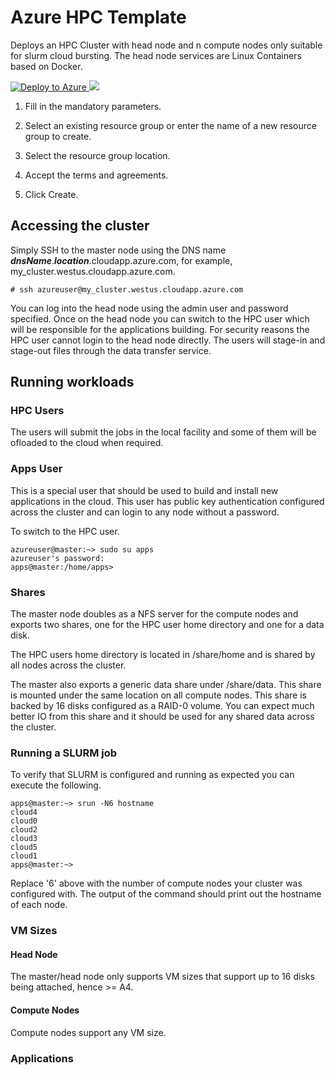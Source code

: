 # Azure HPC Template

Deploys an HPC Cluster with head node and n compute nodes only suitable for slurm cloud bursting. The head node services are Linux Containers based on Docker.

<a href="https://portal.azure.com/#create/Microsoft.Template/uri/https%3A%2F%2Fraw.githubusercontent.com%2Fjordiblasco%2Fazure-hpc-cluster%2Fmaster%2Fazuredeploy.json" target="_blank">
   <img alt="Deploy to Azure" src="http://azuredeploy.net/deploybutton.png"/>
</a>
<a href="http://armviz.io/#/?load=https%3A%2F%2Fraw.githubusercontent.com%2Fjordiblasco%2Fazure-hpc-cluster%2Fmaster%2Fazuredeploy.json" target="_blank">
   <img src="http://armviz.io/visualizebutton.png"/>
</a>

1. Fill in the mandatory parameters.

2. Select an existing resource group or enter the name of a new resource group to create.

3. Select the resource group location.

4. Accept the terms and agreements.

5. Click Create.

## Accessing the cluster

Simply SSH to the master node using the DNS name _**dnsName**_._**location**_.cloudapp.azure.com, for example, my_cluster.westus.cloudapp.azure.com.

```
# ssh azureuser@my_cluster.westus.cloudapp.azure.com
```

You can log into the head node using the admin user and password specified. Once on the head node you can switch to the HPC user which will be responsible for the applications building. For security reasons the HPC user cannot login to the head node directly.
The users will stage-in and stage-out files through the data transfer service.

## Running workloads

### HPC Users

The users will submit the jobs in the local facility and some of them will be ofloaded to the cloud when required.

### Apps User
This is a special user that should be used to build and install new applications in the cloud.  This user has public key authentication configured across the cluster and can login to any node without a password. 

To switch to the HPC user.

```
azureuser@master:~> sudo su apps
azureuser's password:
apps@master:/home/apps>
```

### Shares

The master node doubles as a NFS server for the compute nodes and exports two shares, one for the HPC user home directory and one for a data disk.

The HPC users home directory is located in /share/home and is shared by all nodes across the cluster.

The master also exports a generic data share under /share/data.  This share is mounted under the same location on all compute nodes.  This share is backed by 16 disks configured as a RAID-0 volume.  You can expect much better IO from this share and it should be used for any shared data across the cluster.

### Running a SLURM job

To verify that SLURM is configured and running as expected you can execute the following.

```
apps@master:~> srun -N6 hostname
cloud4
cloud0
cloud2
cloud3
cloud5
cloud1
apps@master:~>
```

Replace '6' above with the number of compute nodes your cluster was configured with.  The output of the command should print out the hostname of each node.

### VM Sizes

#### Head Node

The master/head node only supports VM sizes that support up to 16 disks being attached, hence >= A4.

#### Compute Nodes

Compute nodes support any VM size.

### Applications

